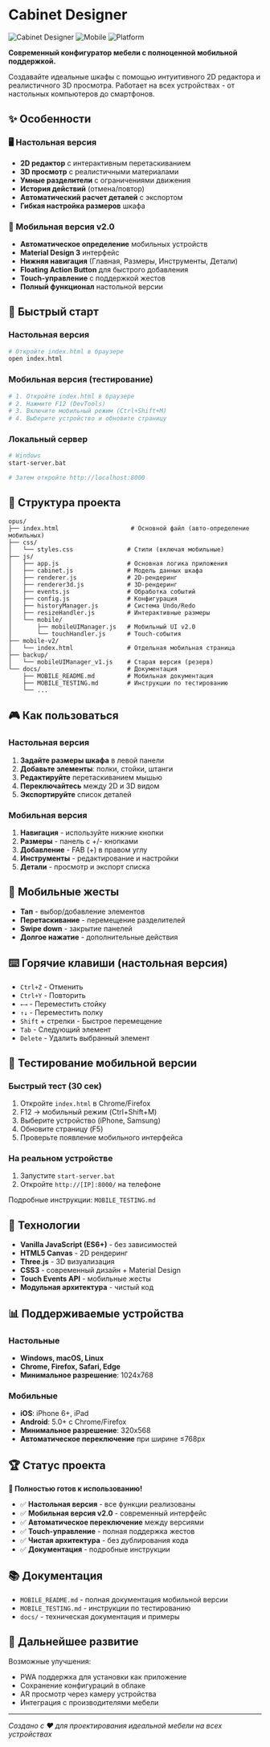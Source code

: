 # Cabinet Designer

![Cabinet Designer](https://img.shields.io/badge/Status-Ready-brightgreen.svg)
![Mobile](https://img.shields.io/badge/Mobile-v2.0-blue.svg)
![Platform](https://img.shields.io/badge/Platform-Web-orange.svg)

**Современный конфигуратор мебели с полноценной мобильной поддержкой.**

Создавайте идеальные шкафы с помощью интуитивного 2D редактора и реалистичного 3D просмотра. Работает на всех устройствах - от настольных компьютеров до смартфонов.

## ✨ Особенности

### 🖥️ Настольная версия
- **2D редактор** с интерактивным перетаскиванием
- **3D просмотр** с реалистичными материалами
- **Умные разделители** с ограничениями движения
- **История действий** (отмена/повтор)
- **Автоматический расчет деталей** с экспортом
- **Гибкая настройка размеров** шкафа

### 📱 Мобильная версия v2.0
- **Автоматическое определение** мобильных устройств
- **Material Design 3** интерфейс
- **Нижняя навигация** (Главная, Размеры, Инструменты, Детали)
- **Floating Action Button** для быстрого добавления
- **Touch-управление** с поддержкой жестов
- **Полный функционал** настольной версии

## 🚀 Быстрый старт

### Настольная версия
```bash
# Откройте index.html в браузере
open index.html
```

### Мобильная версия (тестирование)
```bash
# 1. Откройте index.html в браузере
# 2. Нажмите F12 (DevTools)
# 3. Включите мобильный режим (Ctrl+Shift+M)
# 4. Выберите устройство и обновите страницу
```

### Локальный сервер
```bash
# Windows
start-server.bat

# Затем откройте http://localhost:8000
```

## 📁 Структура проекта

```
opus/
├── index.html                    # Основной файл (авто-определение мобильных)
├── css/
│   └── styles.css               # Стили (включая мобильные)
├── js/
│   ├── app.js                   # Основная логика приложения
│   ├── cabinet.js               # Модель данных шкафа
│   ├── renderer.js              # 2D-рендеринг
│   ├── renderer3d.js            # 3D-рендеринг
│   ├── events.js                # Обработка событий
│   ├── config.js                # Конфигурация
│   ├── historyManager.js        # Система Undo/Redo
│   ├── resizeHandler.js         # Интерактивные размеры
│   └── mobile/
│       ├── mobileUIManager.js   # Мобильный UI v2.0
│       └── touchHandler.js      # Touch-события
├── mobile-v2/
│   └── index.html               # Отдельная мобильная страница
├── backup/
│   └── mobileUIManager_v1.js    # Старая версия (резерв)
└── docs/                        # Документация
    ├── MOBILE_README.md         # Мобильная документация
    ├── MOBILE_TESTING.md        # Инструкции по тестированию
    └── ...
```

## 🎮 Как пользоваться

### Настольная версия
1. **Задайте размеры шкафа** в левой панели
2. **Добавьте элементы**: полки, стойки, штанги
3. **Редактируйте** перетаскиванием мышью
4. **Переключайтесь** между 2D и 3D видом
5. **Экспортируйте** список деталей

### Мобильная версия
1. **Навигация** - используйте нижние кнопки
2. **Размеры** - панель с +/- кнопками
3. **Добавление** - FAB (+) в правом углу
4. **Инструменты** - редактирование и настройки
5. **Детали** - просмотр и экспорт списка

## 🎯 Мобильные жесты

- **Тап** - выбор/добавление элементов
- **Перетаскивание** - перемещение разделителей  
- **Swipe down** - закрытие панелей
- **Долгое нажатие** - дополнительные действия

## ⌨️ Горячие клавиши (настольная версия)

- `Ctrl+Z` - Отменить
- `Ctrl+Y` - Повторить  
- `←→` - Переместить стойку
- `↑↓` - Переместить полку
- `Shift` + стрелки - Быстрое перемещение
- `Tab` - Следующий элемент
- `Delete` - Удалить выбранный элемент

## 🧪 Тестирование мобильной версии

### Быстрый тест (30 сек)
1. Откройте `index.html` в Chrome/Firefox
2. F12 → мобильный режим (Ctrl+Shift+M)
3. Выберите устройство (iPhone, Samsung)
4. Обновите страницу (F5)
5. Проверьте появление мобильного интерфейса

### На реальном устройстве
1. Запустите `start-server.bat`
2. Откройте `http://[IP]:8000/` на телефоне

Подробные инструкции: `MOBILE_TESTING.md`

## 🔧 Технологии

- **Vanilla JavaScript (ES6+)** - без зависимостей
- **HTML5 Canvas** - 2D рендеринг
- **Three.js** - 3D визуализация
- **CSS3** - современный дизайн + Material Design
- **Touch Events API** - мобильные жесты
- **Модульная архитектура** - чистый код

## 📊 Поддерживаемые устройства

### Настольные
- **Windows, macOS, Linux**
- **Chrome, Firefox, Safari, Edge**
- **Минимальное разрешение**: 1024x768

### Мобильные  
- **iOS**: iPhone 6+, iPad
- **Android**: 5.0+ с Chrome/Firefox
- **Минимальное разрешение**: 320x568
- **Автоматическое переключение** при ширине ≤768px

## 🏆 Статус проекта

**🎉 Полностью готов к использованию!**

- ✅ **Настольная версия** - все функции реализованы
- ✅ **Мобильная версия v2.0** - современный интерфейс
- ✅ **Автоматическое переключение** между версиями
- ✅ **Touch-управление** - полная поддержка жестов
- ✅ **Чистая архитектура** - без дублирования кода
- ✅ **Документация** - подробные инструкции

## 📚 Документация

- `MOBILE_README.md` - полная документация мобильной версии
- `MOBILE_TESTING.md` - инструкции по тестированию
- `docs/` - техническая документация и примеры

## 🚀 Дальнейшее развитие

Возможные улучшения:
- PWA поддержка для установки как приложение
- Сохранение конфигураций в облаке
- AR просмотр через камеру устройства
- Интеграция с производителями мебели

---

*Создано с ❤️ для проектирования идеальной мебели на всех устройствах*
